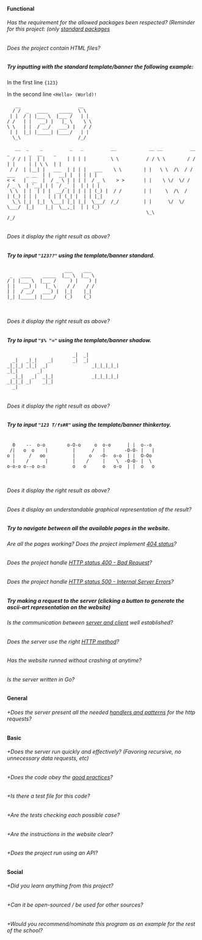 #### Functional

###### Has the requirement for the allowed packages been respected? (Reminder for this project: (only [standard packages](https://golang.org/pkg/)

###### Does the project contain HTML files?

##### Try inputting with the standard template/banner the following example:
In the first line `{123}`

In the second line `<Hello> (World)!`

```
   __                     __    
  / /  _   ____    _____  \ \   
 | |  / | |___ \  |___ /   | |  
/ /   | |   __) |   |_ \    \ \ 
\ \   | |  / __/   ___) |   / / 
 | |  |_| |_____| |____/   | |  
  \_\                     /_/   
                                
   __  _    _          _   _          __            __ __          __                 _       _  __    _  
  / / | |  | |        | | | |         \ \          / / \ \        / /                | |     | | \ \  | | 
 / /  | |__| |   ___  | | | |   ___    \ \        | |   \ \  /\  / /    ___    _ __  | |   __| |  | | | | 
< <   |  __  |  / _ \ | | | |  / _ \    > >       | |    \ \/  \/ /    / _ \  | '__| | |  / _` |  | | | | 
 \ \  | |  | | |  __/ | | | | | (_) |  / /        | |     \  /\  /    | (_) | | |    | | | (_| |  | | |_| 
  \_\ |_|  |_|  \___| |_| |_|  \___/  /_/         | |      \/  \/      \___/  |_|    |_|  \__,_|  | | (_) 
                                                   \_\                                           /_/      
                                                                                                          
```
###### Does it display the right result as above?

##### Try to input `"123??"` using the template/banner standard.
```
                     ___    ___   
 _   ____    _____  |__ \  |__ \  
/ | |___ \  |___ /     ) |    ) | 
| |   __) |   |_ \    / /    / /  
| |  / __/   ___) |  |_|    |_|   
|_| |_____| |____/   (_)    (_)   
                                  
                                  
```
###### Does it display the right result as above?

##### Try to input `"$% "="` using the template/banner shadow.
```
                        _|  _|            
  _|   _|_|    _|       _|  _|            
_|_|_| _|_|  _|                _|_|_|_|_| 
_|_|       _|                             
  _|_|   _|  _|_|              _|_|_|_|_| 
_|_|_| _|    _|_|                         
  _|                                      
                                          
```
###### Does it display the right result as above?

##### Try to input `"123 T/fs#R"` using the template/banner thinkertoy.
```
                                                       
  0    --  o-o        o-O-o     o  o-o      | |  o--o  
 /|   o  o    |         |      /   |       -O-O- |   | 
o |     /   oo          |     o   -O-  o-o  | |  O-Oo  
  |    /      |         |    /     |    \  -O-O- |  \  
o-o-o o--o o-o          o   o      o   o-o  | |  o   o 
                                                       
                                                       
```
###### Does it display the right result as above?

###### Does it display an understandable graphical representation of the result?

##### Try to navigate between all the available pages in the website.
###### Are all the pages working? Does the project implement [404 status](https://www.restapitutorial.com/httpstatuscodes.html)?

###### Does the project handle [HTTP status 400 - Bad Request](https://kinsta.com/knowledgebase/400-bad-request/#causes)?
###### Does the project handle [HTTP status 500 - Internal Server Errors](https://www.restapitutorial.com/httpstatuscodes.html)?

##### Try making a request to the server (clicking a button to generate the ascii-art representation on the website)
###### Is the communication between [server and client](https://www.geeksforgeeks.org/client-server-model/) well established?

###### Does the server use the right [HTTP method](https://developer.mozilla.org/en-US/docs/Web/HTTP/Methods)?

###### Has the website runned without crashing at anytime?

###### Is the server written in Go?

#### General

###### +Does the server present all the needed [handlers and patterns](https://golang.org/pkg/net/http/#HandleFunc) for the http requests?

#### Basic

###### +Does the server run quickly and effectively? (Favoring recursive, no unnecessary data requests, etc)

###### +Does the code obey the [good practices](https://public.01-edu.org/subjects/good-practices.en)?

###### +Is there a test file for this code?

###### +Are the tests checking each possible case?

###### +Are the instructions in the website clear?

###### +Does the project run using an API?

#### Social

###### +Did you learn anything from this project?

###### +Can it be open-sourced / be used for other sources?

###### +Would you recommend/nominate this program as an example for the rest of the school?

